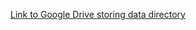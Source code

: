 [Link to Google Drive storing data directory](https://drive.google.com/drive/folders/1VYoGqBIPxJM6erhBVz0fdfkFh4jxQHan?usp=sharing)
